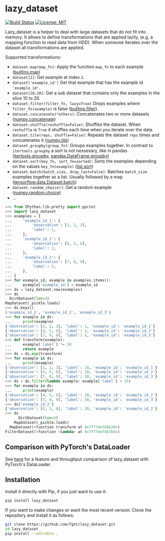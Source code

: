 # lazy_dataset

[![Build Status](https://travis-ci.org/fgnt/lazy_dataset.svg?branch=master)](https://travis-ci.org/fgnt/lazy_dataset)
[![License: MIT](https://img.shields.io/badge/License-MIT-blue.svg)](https://github.com/fgnt/lazy_dataset/blob/master/LICENSE)

Lazy_dataset is a helper to deal with large datasets that do not fit into memory.
It allows to define transformations that are applied lazily,
(e.g. a mapping function to read data from HDD). When someone iterates over the dataset all
transformations are applied.

Supported transformations:
 - `dataset.map(map_fn)`: Apply the function `map_fn` to each example ([builtins.map](https://docs.python.org/3/library/functions.html#map))
 - `dataset[2]`: Get example at index `2`.
 - `dataset['example_id']` Get that example that has the example id `'example_id'`.
 - `dataset[10:20]`: Get a sub dataset that contains only the examples in the slice 10 to 20.
 - `dataset.filter(filter_fn, lazy=True)` Drops examples where `filter_fn(example)` is false ([builtins.filter](https://docs.python.org/3/library/functions.html#filter)).
 - `dataset.concatenate(*others)`: Concatenates two or more datasets ([numpy.concatenate](https://docs.scipy.org/doc/numpy-1.14.0/reference/generated/numpy.concatenate.html))
 - `dataset.shuffle(reshuffle=False)`: Shuffles the dataset. When `reshuffle` is `True` it shuffles each time when you iterate over the data.
 - `dataset.tile(reps, shuffle=False)`: Repeats the dataset `reps` times and concatenates it ([numpy.tile](https://docs.scipy.org/doc/numpy/reference/generated/numpy.tile.html))
 - `dataset.groupby(group_fn)`: Groups examples together. In contrast to `itertools.groupby` a sort is not nessesary, like in pandas ([itertools.groupby](https://docs.python.org/3/library/itertools.html#itertools.groupby), [pandas.DataFrame.groupby](https://pandas.pydata.org/pandas-docs/stable/reference/api/pandas.DataFrame.groupby.html))
 - `dataset.sort(key_fn, sort_fn=sorted)`: Sorts the examples depending on the values `key_fn(example)` ([list.sort](https://docs.python.org/3/library/stdtypes.html#list.sort))
 - `dataset.batch(batch_size, drop_last=False)`: Batches `batch_size` examples together as a list. Usually followed by a map ([tensorflow.data.Dataset.batch](https://www.tensorflow.org/api_docs/python/tf/data/Dataset#batch))
 - `dataset.random_choice()`: Get a random example ([numpy.random.choice](https://docs.scipy.org/doc/numpy/reference/generated/numpy.random.choice.html))
 - ...


```python
>>> from IPython.lib.pretty import pprint
>>> import lazy_dataset
>>> examples = {
...     'example_id_1': {
...         'observation': [1, 2, 3],
...         'label': 1,
...     },
...     'example_id_2': {
...         'observation': [4, 5, 6],
...         'label': 2,
...     },
...     'example_id_3': {
...         'observation': [7, 8, 9],
...         'label': 3,
...     },
... }
>>> for example_id, example in examples.items():
...     example['example_id'] = example_id
>>> ds = lazy_dataset.new(examples)
>>> ds
  DictDataset(len=3)
MapDataset(_pickle.loads)
>>> ds.keys()
('example_id_1', 'example_id_2', 'example_id_3')
>>> for example in ds:
...     print(example)
{'observation': [1, 2, 3], 'label': 1, 'example_id': 'example_id_1'}
{'observation': [4, 5, 6], 'label': 2, 'example_id': 'example_id_2'}
{'observation': [7, 8, 9], 'label': 3, 'example_id': 'example_id_3'}
>>> def transform(example):
...     example['label'] *= 10
...     return example
>>> ds = ds.map(transform)
>>> for example in ds:
...     print(example)
{'observation': [1, 2, 3], 'label': 10, 'example_id': 'example_id_1'}
{'observation': [4, 5, 6], 'label': 20, 'example_id': 'example_id_2'}
{'observation': [7, 8, 9], 'label': 30, 'example_id': 'example_id_3'}
>>> ds = ds.filter(lambda example: example['label'] > 15)
>>> for example in ds:
...     print(example)
{'observation': [4, 5, 6], 'label': 20, 'example_id': 'example_id_2'}
{'observation': [7, 8, 9], 'label': 30, 'example_id': 'example_id_3'}
>>> ds['example_id_2']
{'observation': [4, 5, 6], 'label': 20, 'example_id': 'example_id_2'}
>>> ds
      DictDataset(len=3)
    MapDataset(_pickle.loads)
  MapDataset(<function transform at 0x7ff74efb6620>)
FilterDataset(<function <lambda> at 0x7ff74efb67b8>)
```

## Comparison with PyTorch's DataLoader

See [here](comparison/comparison.md) for a feature and throughput comparison of lazy_dataset with PyTorch's DataLoader.

## Installation

Install it directly with Pip, if you just want to use it:

```bash
pip install lazy_dataset
```

If you want to make changes or want the most recent version: Clone the repository and install it as follows:

```bash
git clone https://github.com/fgnt/lazy_dataset.git
cd lazy_dataset
pip install --editable .
```
